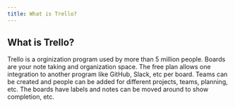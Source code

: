 ```yaml
---
title: What is Trello?
---
```

## What is Trello?
Trello is a orginization program used by more than 5 million people. Boards are your note taking and organization space. The free plan allows one integration to another program like GitHub, Slack, etc per board. Teams can be created and people can be added for different projects, teams, planning, etc. The boards have labels and notes can be moved around to show completion, etc. 
